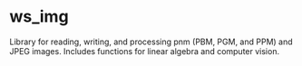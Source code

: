 # ws_img
Library for reading, writing, and processing pnm (PBM, PGM, and PPM) and JPEG images. Includes functions for linear algebra and computer vision.
